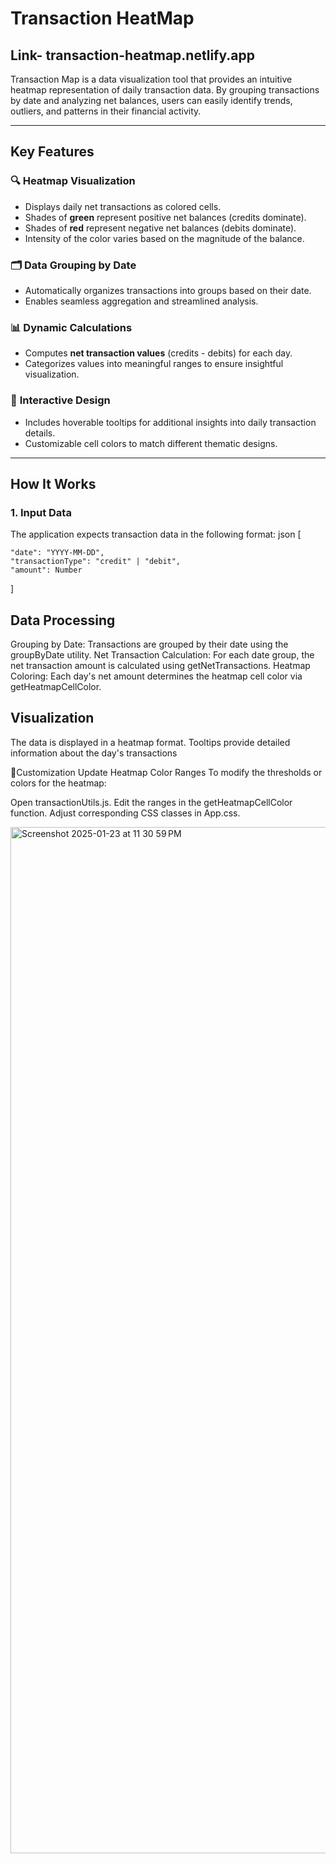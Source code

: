 # Transaction HeatMap

## Link- transaction-heatmap.netlify.app
Transaction Map is a data visualization tool that provides an intuitive heatmap representation of daily transaction data. By grouping transactions by date and analyzing net balances, users can easily identify trends, outliers, and patterns in their financial activity.

---

## Key Features

### 🔍 **Heatmap Visualization**
- Displays daily net transactions as colored cells.
- Shades of **green** represent positive net balances (credits dominate).
- Shades of **red** represent negative net balances (debits dominate).
- Intensity of the color varies based on the magnitude of the balance.

### 🗂️ **Data Grouping by Date**
- Automatically organizes transactions into groups based on their date.
- Enables seamless aggregation and streamlined analysis.

### 📊 **Dynamic Calculations**
- Computes **net transaction values** (credits - debits) for each day.
- Categorizes values into meaningful ranges to ensure insightful visualization.

### 🎨 **Interactive Design**
- Includes hoverable tooltips for additional insights into daily transaction details.
- Customizable cell colors to match different thematic designs.

---

## How It Works

### 1. **Input Data**
The application expects transaction data in the following format:
json
[
  
    "date": "YYYY-MM-DD",
    "transactionType": "credit" | "debit",
    "amount": Number
  
]

## Data Processing
Grouping by Date: Transactions are grouped by their date using the groupByDate utility.
Net Transaction Calculation: For each date group, the net transaction amount is calculated using getNetTransactions.
Heatmap Coloring: Each day's net amount determines the heatmap cell color via getHeatmapCellColor.


## Visualization
The data is displayed in a heatmap format.
Tooltips provide detailed information about the day's transactions

🦾Customization
Update Heatmap Color Ranges
To modify the thresholds or colors for the heatmap:

Open transactionUtils.js.
Edit the ranges in the getHeatmapCellColor function.
Adjust corresponding CSS classes in App.css.

<img width="1642" alt="Screenshot 2025-01-23 at 11 30 59 PM" src="https://github.com/user-attachments/assets/ebc98909-e3ed-4187-b473-35bbb175fc23" />


